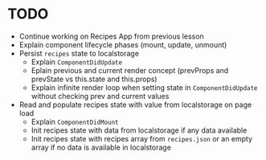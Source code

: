 # TODO

- Continue working on Recipes App from previous lesson
- Explain component lifecycle phases (mount, update, unmount)
- Persist `recipes` state to localstorage
  - Explain `ComponentDidUpdate`
  - Eplain previous and current render concept (prevProps and prevState vs this.state and this.props)
  - Explain infinite render loop when setting state in `ComponentDidUpdate` without checking prev and current values
- Read and populate recipes state with value from localstorage on page load
  - Explain `ComponentDidMount`
  - Init recipes state with data from localstorage if any data available
  - Init recipes state with recipes array from `recipes.json` or an empty array if no data is available in localstorage
